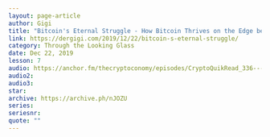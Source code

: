```yaml
---
layout: page-article
author: Gigi
title: "Bitcoin's Eternal Struggle - How Bitcoin Thrives on the Edge between Order and Chaos"
link: https://dergigi.com/2019/12/22/bitcoin-s-eternal-struggle/
category: Through the Looking Glass
date: Dec 22, 2019
lesson: 7
audio: https://anchor.fm/thecryptoconomy/episodes/CryptoQuikRead_336---Bitcoins-Eternal-Struggle---Bitcoin-Times-Ed-2-DerGigi-ea18vr/a-a198ihb
audio2: 
audio3: 
star: 
archive: https://archive.ph/nJOZU
series: 
seriesnr: 
quote: ""
---
```

